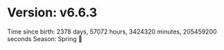 # Version: v6.6.3
Time since birth: 2378 days, 57072 hours, 3424320 minutes, 205459200 seconds
Season: Spring 🌸
